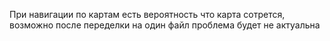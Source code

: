 При навигации по картам есть вероятность
что карта сотрется, возможно после переделки
на один файл проблема будет не актуальна
